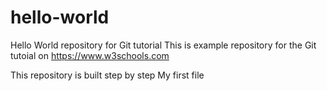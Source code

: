 # hello-world
Hello World repository for Git tutorial
This is example repository for the Git tutoial on https://www.w3schools.com

This repository is built step by step
My first file
